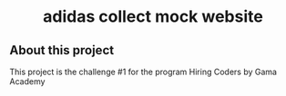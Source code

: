 
<h1 align="center">
   <strong>adidas collect mock website</strong>
</h1>


## About this project

This project is the challenge #1 for the program Hiring Coders by Gama Academy
